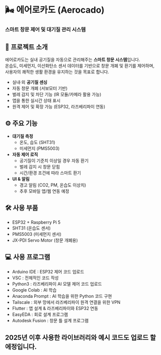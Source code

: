 # 🌬️ 에어로카도 (Aerocado)  
### 스마트 창문 제어 및 대기질 관리 시스템

## 📌 프로젝트 소개
에어로카도는 실내 공기질을 자동으로 관리해주는 **스마트 창문 시스템**입니다.  
온습도, 미세먼지, 이산화탄소 센서 데이터를 기반으로 창문 개폐 및 환기를 제어하며,  
사용자의 쾌적한 생활 환경을 유지하는 것을 목표로 합니다.

- 실내·외 **공기질 센싱**  
- 자동 창문 개폐 (서보모터 기반)  
- 벌레 감지 및 차단 기능 (IR 모듈/카메라 활용 가능)  
- 앱을 통한 실시간 상태 표시  
- 원격 제어 및 확장 가능 (ESP32, 라즈베리파이 연동)  

## ⚙️ 주요 기능
- **대기질 측정**  
  - 온도, 습도 (SHT31)  
  - 미세먼지 (PMS5003)  
- **자동 제어 로직**  
  - 공기질이 기준치 이상일 경우 자동 환기  
  - 벌레 감지 시 창문 닫힘  
  - 시간/환경 조건에 따라 스마트 환기  
- **UI & 알림**  
  - 경고 알림 (CO2, PM, 온습도 이상치)  
  - 추후 모바일 앱/웹 연동 예정  

## 🛠️ 사용 부품
- ESP32 + Raspberry Pi 5  
- SHT31 (온습도 센서)  
- PMS5003 (미세먼지 센서)  
- JX-PDI Servo Motor (창문 개폐용)

## 💻 사용 프로그램
- Arduino IDE : ESP32 제어 코드 업로드
- VSC : 전체적인 코드 작성
- Python3 : 라즈베리파이 AI 모델 제어 코드 업로드
- Google Colab : AI 학습
- Anaconda Prompt : AI 학습을 위한 Python 코드 구현
- Tailscale : 외부 망에서 라즈베리파이 원격 연결을 위한 VPN
- Flutter : 앱 설계 & 라즈베리파이와 ESP32 연동
- EasyEDA : 회로 설계 프로그램
- Autodesk Fusion : 창문 틀 설계 프로그램

## 2025년 이후 사용한 라이브러리와 예시 코드도 업로드 할 에정입니다.
